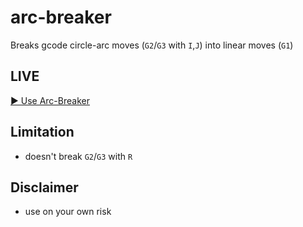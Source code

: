 # arc-breaker
Breaks gcode circle-arc moves (`G2`/`G3` with `I`,`J`) into linear moves (`G1`)

## LIVE
[▶️ Use Arc-Breaker](https://constant-flow.github.io/arc-breaker/)

## Limitation
- doesn't break `G2`/`G3` with `R`

## Disclaimer
- use on your own risk
